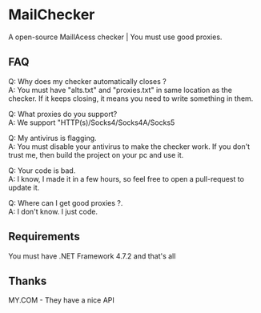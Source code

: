 # MailChecker
A open-source MaillAcess checker | You must use good proxies.

## FAQ

Q: Why does my checker automatically closes ?\
A: You must have "alts.txt" and "proxies.txt" in same location as the checker. If it keeps closing, it means you need to write something in them.

Q: What proxies do you support?\
A: We support "HTTP(s)/Socks4/Socks4A/Socks5

Q: My antivirus is flagging.\
A: You must disable your antivirus to make the checker work. If you don't trust me, then build the project on your pc and use it.

Q: Your code is bad.\
A: I know, I made it in a few hours, so feel free to open a pull-request to update it.

Q: Where can I get  good proxies ?.\
A: I don't know. I just code.

## Requirements

You must have .NET Framework 4.7.2 and that's all

## Thanks

MY.COM - They have a nice API

